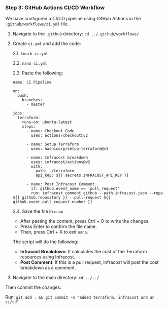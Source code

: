 ### Step 3: GitHub Actions CI/CD Workflow

We have configured a CI/CD pipeline using GitHub Actions in the `.github/workflows/ci.yml` file.

1. Navigate to the `.github` directory: `cd ../.github/workflows/`

2. Create `ci.yml` and add the code:

    2.1. `touch ci.yml`

    2.2. `nano ci.yml`

    2.3. Paste the following:

    ```
    name: CI Pipeline

    on:
      push:
        branches:
          - master

    jobs:
      terraform:
        runs-on: ubuntu-latest
        steps:
          - name: Checkout Code
            uses: actions/checkout@v2

          - name: Setup Terraform
            uses: hashicorp/setup-terraform@v1

          - name: Infracost breakdown
            uses: infracost/actions@v2
            with:
              path: ./terraform
              api_key: ${{ secrets.INFRACOST_API_KEY }}

          - name: Post Infracost Comment
            if: github.event_name == 'pull_request'
            run: infracost comment github --path infracost.json --repo ${{ github.repository }} --pull-request ${{ github.event.pull_request.number }}
    ```

    2.4. Save the file in `nano`
      - After pasting the content, press Ctrl + O to write the changes.
      - Press Enter to confirm the file name.
      - Then, press Ctrl + X to exit `nano`.

      The script will do the following:
      
      - **Infracost Breakdown**: It calculates the cost of the Terraform resources using Infracost.
      - **Post Comment**: If this is a pull request, Infracost will post the cost breakdown as a comment.

3. Navigate to the main directory: `cd ../../`

Then commit the changes:

Run: `git add . && git commit -m "added terraform, infracost and an ci/cd"`
